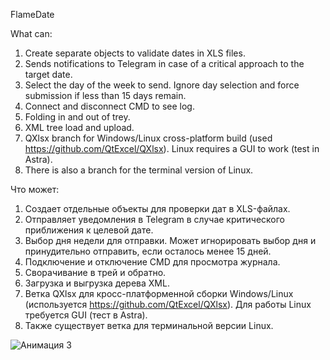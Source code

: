 FlameDate

What can:

1) Create separate objects to validate dates in XLS files.
2) Sends notifications to Telegram in case of a critical approach to the target date.
3) Select the day of the week to send. Ignore day selection and force submission if less than 15 days remain.
4) Connect and disconnect CMD to see log.
5) Folding in and out of trey.
6) XML tree load and upload.
7) QXlsx branch for Windows/Linux cross-platform build (used https://github.com/QtExcel/QXlsx). Linux requires a GUI to work (test in Astra). 
8) There is also a branch for the terminal version of Linux.

Что может:

1) Создает отдельные объекты для проверки дат в XLS-файлах.
2) Отправляет уведомления в Telegram в случае критического приближения к целевой дате.
3) Выбор дня недели для отправки. Может игнорировать выбор дня и принудительно отправить, если осталось менее 15 дней.
4) Подключение и отключение CMD для просмотра журнала.
5) Сворачивание в трей и обратно.
6) Загрузка и выгрузка дерева XML.
7) Ветка QXlsx для кросс-платформенной сборки Windows/Linux (используется https://github.com/QtExcel/QXlsx). Для работы Linux требуется GUI (тест в Astra).
8) Также существует ветка для терминальной версии Linux.

![Анимация 3](https://github.com/user-attachments/assets/a5b37353-b6ac-4e2d-9522-3b7a9a05bc81)
